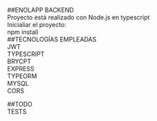 ##ENOLAPP BACKEND
<br>
Proyecto está realizado con Node.js en typescript
<br>
Inicialiar el proyecto:
<br>
npm install
<br>
##TECNOLOGÍAS EMPLEADAS
<br>
JWT
<br>
TYPESCRIPT
<br>
BRYCPT
<br>
EXPRESS
<br>
TYPEORM
<br>
MYSQL
<br>
CORS
<br>

##TODO
<br>
TESTS

